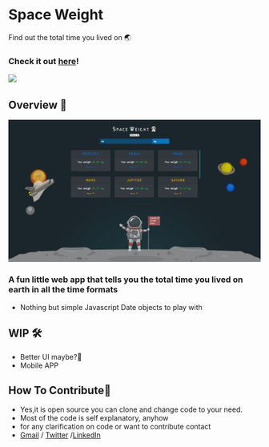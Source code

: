 # Space Weight 
 Find out the total time you lived on 🌏

### Check it out [here]!
<img src="https://forthebadge.com/images/badges/made-with-javascript.svg"> 

## Overview 👀
<img src="gitres/img.png">

### A fun little web app that tells you the total time you lived on earth in all the time formats

- Nothing but simple Javascript Date objects to play with 

## WIP 🛠
- Better UI maybe?😬
- Mobile APP

## How To Contribute🤝 
- Yes,it is open source you can clone and change code to your need.
- Most of the code is self explanatory, anyhow
- for any clarification on code or want to contribute contact 
- [Gmail] / [Twitter] /[LinkedIn]

[Gmail]: <mailto:vashish888@gmail.com>
[LinkedIn]: <https://www.linkedin.com/in/asish-raju-7a0b90192>
[Twitter]: <https://twitter.com/vashish888>
[here]:<https://asishraju.github.io/Time-Spent/>
